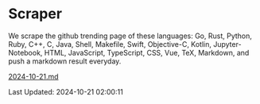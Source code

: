 # Scraper

We scrape the github trending page of these languages: Go, Rust, Python, Ruby, C++, C, Java, Shell, Makefile, Swift, Objective-C, Kotlin, Jupyter-Notebook, HTML, JavaScript, TypeScript, CSS, Vue, TeX, Markdown, and push a markdown result everyday.

[2024-10-21.md](https://github.com/cumthxy/github-trending-backup/blob/master/2024-10-21.md)

Last Updated: 2024-10-21 02:00:11